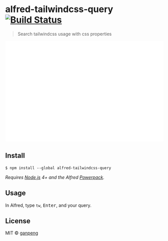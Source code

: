 # alfred-tailwindcss-query [![Build Status](https://travis-ci.org/gp0119/alfred-tailwindcss-query.svg?branch=master)](https://travis-ci.org/gp0119/alfred-tailwindcss-query)

> Search tailwindcss usage with css properties

<img src="usage.gif" width="580">

## Install

```
$ npm install --global alfred-tailwindcss-query
```

*Requires [Node.js](https://nodejs.org) 4+ and the Alfred [Powerpack](https://www.alfredapp.com/powerpack/).*


## Usage

In Alfred, type `tw`, <kbd>Enter</kbd>, and your query.


## License

MIT © [ganpeng](https://github.com/gp0119/alfred-tailwindcss-query)
